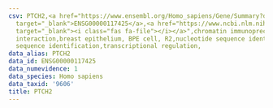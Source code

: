 ```yaml
---
csv: PTCH2,<a href="https://www.ensembl.org/Homo_sapiens/Gene/Summary?db=core;g=ENSG00000117425"
  target="_blank">ENSG00000117425</a>,<a href="https://www.ncbi.nlm.nih.gov/pubmed/22863008"
  target="_blank"><i class="fas fa-file"></i></a>",chromatin immunoprecipitation assay,direct
  interaction,breast epithelium, BPE cell, R2,nucleotide sequence identification,nucleotide
  sequence identification,transcriptional regulation,
data_alias: PTCH2
data_id: ENSG00000117425
data_numevidence: 1
data_species: Homo sapiens
data_taxid: '9606'
title: PTCH2
---
```

